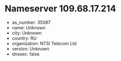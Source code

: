 # Nameserver 109.68.17.214

* as_number: 35087
* name: Unknown
* city: Unknown
* country: RU
* organization: NTSI Telecom Ltd
* version: Unknown
* dnssec: false
